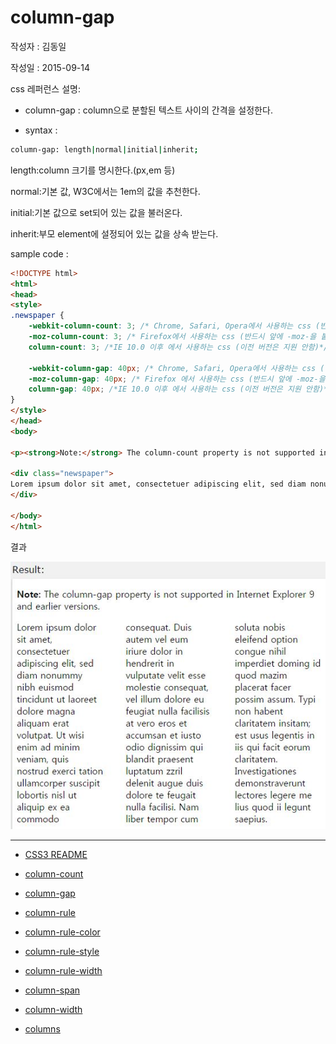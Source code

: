 # column-gap

작성자 : 김동일

작성일 : 2015-09-14

css 레퍼런스 설명:
 - column-gap : column으로 분할된 텍스트 사이의 간격을 설정한다.

 - syntax :
```sh
column-gap: length|normal|initial|inherit;
```

length:column 크기를 명시한다.(px,em 등)

normal:기본 값, W3C에서는 1em의 값을 추천한다.

initial:기본 값으로 set되어 있는 값을 불러온다.

inherit:부모 element에 설정되어 있는 값을 상속 받는다.

sample code :
```html
<!DOCTYPE html>
<html>
<head>
<style>
.newspaper {
    -webkit-column-count: 3; /* Chrome, Safari, Opera에서 사용하는 css (반드시 앞에 -webkit-을 붙여야함)*/
    -moz-column-count: 3; /* Firefox에서 사용하는 css (반드시 앞에 -moz-을 붙여야함)*/
    column-count: 3; /*IE 10.0 이후 에서 사용하는 css (이전 버전은 지원 안함)*/

    -webkit-column-gap: 40px; /* Chrome, Safari, Opera에서 사용하는 css (반드시 앞에 -webkit-을 붙여야함)*/
    -moz-column-gap: 40px; /* Firefox 에서 사용하는 css (반드시 앞에 -moz-을 붙여야함)*/
    column-gap: 40px; /*IE 10.0 이후 에서 사용하는 css (이전 버전은 지원 안함)*/
}
</style>
</head>
<body>

<p><strong>Note:</strong> The column-count property is not supported in Internet Explorer 9 and earlier versions.</p>

<div class="newspaper">
Lorem ipsum dolor sit amet, consectetuer adipiscing elit, sed diam nonummy nibh euismod tincidunt ut laoreet dolore magna aliquam erat volutpat. Ut wisi enim ad minim veniam, quis nostrud exerci tation ullamcorper suscipit lobortis nisl ut aliquip ex ea commodo consequat. Duis autem vel eum iriure dolor in hendrerit in vulputate velit esse molestie consequat, vel illum dolore eu feugiat nulla facilisis at vero eros et accumsan et iusto odio dignissim qui blandit praesent luptatum zzril delenit augue duis dolore te feugait nulla facilisi. Nam liber tempor cum soluta nobis eleifend option congue nihil imperdiet doming id quod mazim placerat facer possim assum. Typi non habent claritatem insitam; est usus legentis in iis qui facit eorum claritatem. Investigationes demonstraverunt lectores legere me lius quod ii legunt saepius.
</div>

</body>
</html>
```

결과

![column_gap](../images/column-gap.JPG)



-----

* [CSS3 README](../README.md)

* [column-count](column-count.md)
* [column-gap](column-gap.md)
* [column-rule](column-rule.md)
* [column-rule-color](column-rule-color.md)
* [column-rule-style](column-rule-style.md)
* [column-rule-width](column-rule-width.md)
* [column-span](column-span.md)
* [column-width](column-width.md)
* [columns](columns.md)
